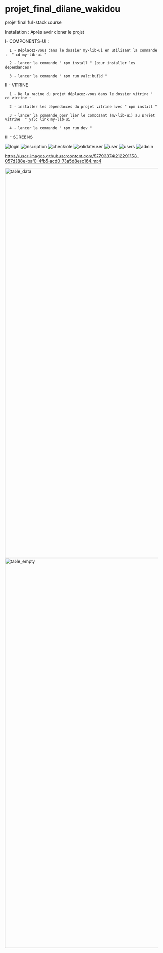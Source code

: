 # projet_final_dilane_wakidou
projet final full-stack course


Installation :
Après avoir cloner le projet 

I- COMPONENTS-UI :

      1 - Déplacez-vous dans le dossier my-lib-ui en utilisant la commande :  " cd my-lib-ui "
 
      2 - lancer la commande " npm install " (pour installer les dependances)
 
      3 - lancer la commande " npm run yalc:build "
 
 II - VITRINE

      1 - De la racine du projet déplacez-vous dans le dossier vitrine " cd vitrine "
  
      2 - installer les dépendances du projet vitrine avec " npm install "
  
      3 - lancer la commande pour lier le composant (my-lib-ui) au projet vitrine  " yalc link my-lib-ui "
  
      4 - lancer la commande " npm run dev "
      
      
  III - SCREENS
  
  ![login](https://user-images.githubusercontent.com/57793874/212290026-9c06e46a-a38e-447d-af86-2d16bddd99a4.png)
  ![inscription](https://user-images.githubusercontent.com/57793874/212290096-2c48bd30-ffdc-431e-85db-6168e80788ba.png)
  ![checkrole](https://user-images.githubusercontent.com/57793874/212290142-39b7c037-e3dc-4bfa-9e7c-dc81600b39ee.png)
  ![validateuser](https://user-images.githubusercontent.com/57793874/212290167-b1b15656-b895-4a8f-8332-4744474fdc0e.png)
  ![user](https://user-images.githubusercontent.com/57793874/212295251-765758cd-295e-49a2-8079-5a8e9732f793.png)
  ![users](https://user-images.githubusercontent.com/57793874/212295443-69ac7777-6b2c-4691-bcc3-738d7cc3f8ac.png)
  ![admin](https://user-images.githubusercontent.com/57793874/212295511-16c15908-0257-4fc8-9eec-4d8c3c623650.png)

  https://user-images.githubusercontent.com/57793874/212291753-057d288e-baf0-4fb5-acd0-78a5d8eec164.mp4


<img width="1280" alt="table_data" src="https://user-images.githubusercontent.com/80802405/213490707-7b311fd8-ba20-41f4-a3e7-a88467b53c59.png">
<img width="1280" alt="table_empty" src="https://user-images.githubusercontent.com/80802405/213490747-ba34bd75-3b15-4578-bf19-556feead9e7f.png">

  
